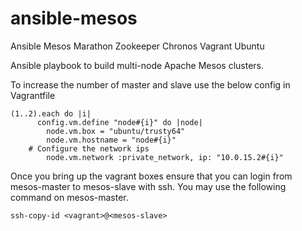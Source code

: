 # ansible-mesos
Ansible Mesos Marathon Zookeeper Chronos Vagrant Ubuntu

Ansible playbook to build multi-node Apache Mesos clusters.

To increase the number of master and slave use the below config in Vagrantfile

```````
(1..2).each do |i|
      config.vm.define "node#{i}" do |node|
        node.vm.box = "ubuntu/trusty64"
        node.vm.hostname = "node#{i}"
    # Configure the network ips
        node.vm.network :private_network, ip: "10.0.15.2#{i}"
`````````

Once you bring up the vagrant boxes ensure that you can login from mesos-master to mesos-slave with ssh. You may use the following command on mesos-master.
````
ssh-copy-id <vagrant>@<mesos-slave>
````